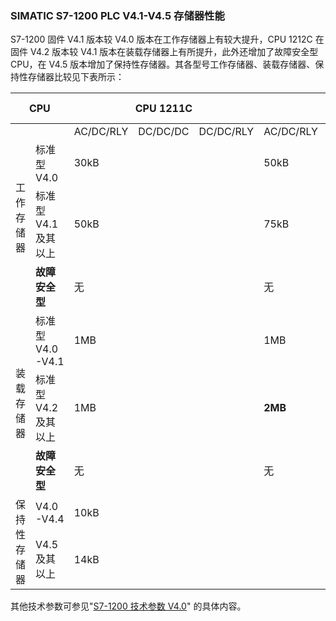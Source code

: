 ### SIMATIC S7-1200 PLC V4.1-V4.5 存储器性能

S7-1200 固件 V4.1 版本较 V4.0 版本在工作存储器上有较大提升，CPU 1212C
在固件 V4.2 版本较 V4.1
版本在装载存储器上有所提升，此外还增加了故障安全型 CPU，在 V4.5
版本增加了保持性存储器。其各型号工作存储器、装载存储器、保持性存储器比较见下表所示：

<table style="width:100%;" width="1594" data-border="1">
<colgroup>
<col style="width: 6%" />
<col style="width: 6%" />
<col style="width: 6%" />
<col style="width: 6%" />
<col style="width: 6%" />
<col style="width: 6%" />
<col style="width: 6%" />
<col style="width: 6%" />
<col style="width: 6%" />
<col style="width: 6%" />
<col style="width: 6%" />
<col style="width: 6%" />
<col style="width: 6%" />
<col style="width: 6%" />
<col style="width: 6%" />
</colgroup>
<thead>
<tr>
<th colspan="2" scope="col">CPU</th>
<th colspan="3" scope="col">CPU 1211C</th>
<th colspan="3" scope="col">CPU 1212C</th>
<th colspan="3" scope="col">CPU 1214C</th>
<th colspan="3" scope="col">CPU 1215C</th>
<th scope="col">CPU 1217C</th>
</tr>
</thead>
<tbody>
<tr>
<td rowspan="4" width="100">工作存储器</td>
<td width="100"> </td>
<td width="100"><div data-align="center">
AC/DC/RLY
</div></td>
<td width="100"><div data-align="center">
DC/DC/DC
</div></td>
<td width="100"><div data-align="center">
DC/DC/RLY
</div></td>
<td width="100"><div data-align="center">
AC/DC/RLY
</div></td>
<td width="100"><div data-align="center">
DC/DC/DC
</div></td>
<td width="100"><div data-align="center">
DC/DC/RLY
</div></td>
<td width="100"><div data-align="center">
AC/DC/RLY
</div></td>
<td width="100"><div data-align="center">
DC/DC/DC
</div></td>
<td width="100"><div data-align="center">
DC/DC/RLY
</div></td>
<td width="100"><div data-align="center">
AC/DC/RLY
</div></td>
<td width="100"><div data-align="center">
DC/DC/DC
</div></td>
<td width="100"><div data-align="center">
DC/DC/RLY
</div></td>
<td width="100"><div data-align="center">
DC/DC/DC
</div></td>
</tr>
<tr>
<td><div data-align="center">
标准型V4.0
</div></td>
<td colspan="3"><div data-align="center">
30kB
</div></td>
<td colspan="3"><div data-align="center">
50kB
</div></td>
<td colspan="3"><div data-align="center">
75kB
</div></td>
<td colspan="3"><div data-align="center">
100kB
</div></td>
<td width="100"><div data-align="center">
125kB
</div></td>
</tr>
<tr>
<td><div data-align="center">
标准型 V4.1 及其以上
</div></td>
<td colspan="3"><div data-align="center">
50kB
</div></td>
<td colspan="3"><div data-align="center">
75kB
</div></td>
<td colspan="3"><div data-align="center">
100kB
</div></td>
<td colspan="3"><div data-align="center">
125kB
</div></td>
<td width="100"><div data-align="center">
150kB
</div></td>
</tr>
<tr>
<td><div data-align="center">
<strong>故障安全型</strong>
</div></td>
<td colspan="3"><div data-align="center">
无
</div>
<div data-align="center">
&#10;</div>
<div data-align="center">
&#10;</div></td>
<td><div data-align="center">
无
</div></td>
<td colspan="2"><div data-align="center">
100kB（V4.2开始）
</div>
<div data-align="center">
&#10;</div></td>
<td><div data-align="center">
无
</div></td>
<td colspan="2"><div data-align="center">
125kB
</div>
<div data-align="center">
&#10;</div></td>
<td><div data-align="center">
无
</div></td>
<td colspan="2"><div data-align="center">
150kB
</div>
<div data-align="center">
&#10;</div></td>
<td><div data-align="center">
无
</div></td>
</tr>
<tr>
<td rowspan="3" width="100">装载存储器</td>
<td><div data-align="center">
标准型 V4.0-V4.1
</div></td>
<td colspan="3">1MB</td>
<td colspan="3">1MB</td>
<td colspan="3">4MB</td>
<td colspan="3">4MB</td>
<td>4MB</td>
</tr>
<tr>
<td><div data-align="center">
标准型V4.2及其以上
</div></td>
<td colspan="3">1MB</td>
<td colspan="3"><strong>2MB</strong></td>
<td colspan="3">4MB</td>
<td colspan="3">4MB</td>
<td>4MB</td>
</tr>
<tr>
<td width="100"><div data-align="center">
<strong>故障安全型</strong>
</div></td>
<td colspan="3"><div data-align="center">
无
</div>
<div data-align="center">
&#10;</div>
<div data-align="center">
&#10;</div></td>
<td width="100"><div data-align="center">
无
</div></td>
<td colspan="2"><div data-align="center">
2MB（V4.2开始）
</div>
<div data-align="center">
&#10;</div></td>
<td width="100"><div data-align="center">
无
</div></td>
<td colspan="2"><div data-align="center">
4MB
</div>
<div data-align="center">
&#10;</div></td>
<td width="100"><div data-align="center">
无
</div></td>
<td colspan="2"><div data-align="center">
4MB
</div>
<div data-align="center">
&#10;</div></td>
<td width="100"><div data-align="center">
无
</div></td>
</tr>
<tr>
<td rowspan="2" width="100">保持性存储器</td>
<td><div data-align="center">
V4.0-V4.4
</div></td>
<td colspan="13">10kB</td>
</tr>
<tr>
<td><div data-align="center">
V4.5及其以上
</div></td>
<td colspan="13">14kB</td>
</tr>
</tbody>
</table>

其他技术参数可参见"[S7-1200 技术参数 V4.0](S7-1200_Para_V4.0.html)"
的具体内容。
